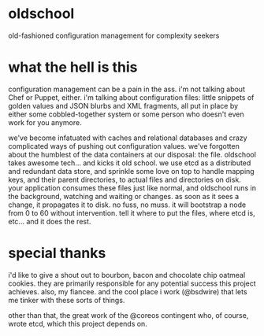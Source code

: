 oldschool
=========

old-fashioned configuration management for complexity seekers


what the hell is this
=========

configuration management can be a pain in the ass.  i'm not talking about Chef or Puppet, either.  i'm talking about configuration files: little snippets of golden values and JSON blurbs and XML fragments, all put in place by either some cobbled-together system or some person who doesn't even work for you anymore.

we've become infatuated with caches and relational databases and crazy complicated ways of pushing out configuration values.  we've forgotten about the humblest of the data containers at our disposal: the file.  oldschool takes awesome tech... and kicks it old school.  we use etcd as a distributed and redundant data store, and sprinkle some love on top to handle mapping keys, and their parent directories, to actual files and directories on disk.  your application consumes these files just like normal, and oldschool runs in the background, watching and waiting or changes.  as soon as it sees a change, it propagates it to disk.  no fuss, no muss.  it will bootstrap a node from 0 to 60 without intervention.  tell it where to put the files, where etcd is, etc... and it does the rest.


special thanks
=========

i'd like to give a shout out to bourbon, bacon and chocolate chip oatmeal cookies.  they are primarily responsible for any potential success this project achieves.   also, my fiancee.  and the cool place i work (@bsdwire) that lets me tinker with these sorts of things.

other than that, the great work of the @coreos contingent who, of course, wrote etcd, which this project depends on.
